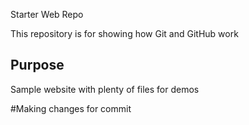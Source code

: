  Starter Web Repo

This repository is for showing how Git and GitHub work

## Purpose

Sample website with plenty of files for demos

#Making changes for commit
